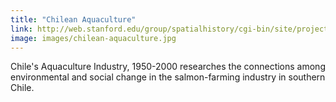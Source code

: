 ```yaml
---
title: "Chilean Aquaculture"
link: http://web.stanford.edu/group/spatialhistory/cgi-bin/site/project.php?id=1019
image: images/chilean-aquaculture.jpg
---
```

Chile's Aquaculture Industry, 1950-2000 researches the connections among environmental and social change in the salmon-farming industry in southern Chile.
